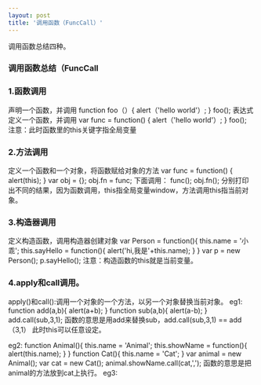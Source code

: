 ```yaml
---
layout: post
title: '调用函数（FuncCall）'
---
```

调用函数总结四种。
<!--break-->
###  调用函数总结（FuncCall
### 1.函数调用
声明一个函数，并调用
function foo（）{
	alert（'hello world'）;
}
foo();
表达式定义一个函数，并调用
var func = function() {
	alert（'hello world'）;
}
foo();
注意：此时函数里的this关键字指全局变量
### 2.方法调用
定义一个函数和一个对象，将函数赋给对象的方法
var func = function() {
	alert(this);
}
var obj = {};
obj.fn = func;
下面调用：
func();
obj.fn();
分别打印出不同的结果，因为函数调用，this指全局变量window，方法调用this指当前对象。
### 3.构造器调用
定义构造函数，调用构造器创建对象
var Person = function(){
	this.name = '小乖';
	this.sayHello = function(){
		alert('hi,我是'+this.name);
	}
}
var p = new Person();
p.sayHello();
注意：构造函数的this就是当前变量。
### 4.apply和call调用。
apply()和call():调用一个对象的一个方法，以另一个对象替换当前对象。
eg1: 
function add(a,b){
	alert(a+b);
}
function sub(a,b){
	alert(a-b);
}
add.call(sub,3,1);
函数的意思是用add来替换sub，add.call(sub,3,1) == add（3,1）
此时this可以任意设定。

eg2:
function Animal(){
	this.name = 'Animal';
	this.showName = function(){
		alert(this.name);
	}
}
function Cat(){
	this.name = 'Cat';
}
var animal = new Animal();
var cat = new Cat();
animal.showName.call(cat,',');
函数的意思是把animal的方法放到cat上执行。
eg3:

